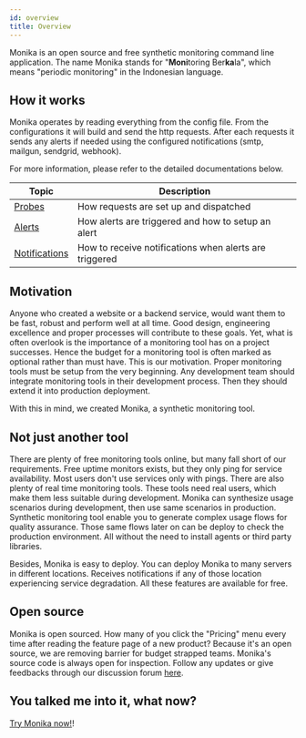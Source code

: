 ```yaml
---
id: overview
title: Overview
---
```


Monika is an open source and free synthetic monitoring command line application. The name Monika stands for "**Moni**toring Ber**ka**la", which means "periodic monitoring" in the Indonesian language.

## How it works

Monika operates by reading everything from the config file. From the configurations it will build and send the http requests. After each requests it sends any alerts if needed using the configured notifications (smtp, mailgun, sendgrid, webhook).

For more information, please refer to the detailed documentations below.

| Topic                                                                        | Description                                            |
| ---------------------------------------------------------------------------- | ------------------------------------------------------ |
| [Probes](https://hyperjumptech.github.io/monika/guides/probes)               | How requests are set up and dispatched                 |
| [Alerts](https://hyperjumptech.github.io/monika/guides/alerts)               | How alerts are triggered and how to setup an alert     |
| [Notifications](https://hyperjumptech.github.io/monika/guides/notifications) | How to receive notifications when alerts are triggered |

## Motivation

Anyone who created a website or a backend service, would want them to be fast, robust and perform well at all time. Good design, engineering excellence and proper processes will contribute to these goals. Yet, what is often overlook is the importance of a monitoring tool has on a project successes. Hence the budget for a monitoring tool is often marked as optional rather than must have. This is our motivation. Proper monitoring tools must be setup from the very beginning. Any development team should integrate monitoring tools in their development process. Then they should extend it into production deployment.

With this in mind, we created Monika, a synthetic monitoring tool.

## Not just another tool

There are plenty of free monitoring tools online, but many fall short of our requirements. Free uptime monitors exists, but they only ping for service availability. Most users don't use services only with pings. There are also plenty of real time monitoring tools. These tools need real users, which make them less suitable during development. Monika can synthesize usage scenarios during development, then use same scenarios in production. Synthetic monitoring tool enable you to generate complex usage flows for quality assurance. Those same flows later on can be deploy to check the production environment. All without the need to install agents or third party libraries.

Besides, Monika is easy to deploy. You can deploy Monika to many servers in different locations. Receives notifications if any of those location experiencing service degradation. All these features are available for free.

## Open source

Monika is open sourced. How many of you click the "Pricing" menu every time after reading the feature page of a new product? Because it's an open source, we are removing barrier for budget strapped teams. Monika's source code is always open for inspection. Follow any updates or give feedbacks through our discussion forum [here](https://github.com/hyperjumptech/monika/discussions).

## You talked me into it, what now?

[Try Monika now!](https://hyperjumptech.github.io/monika/installation)!
